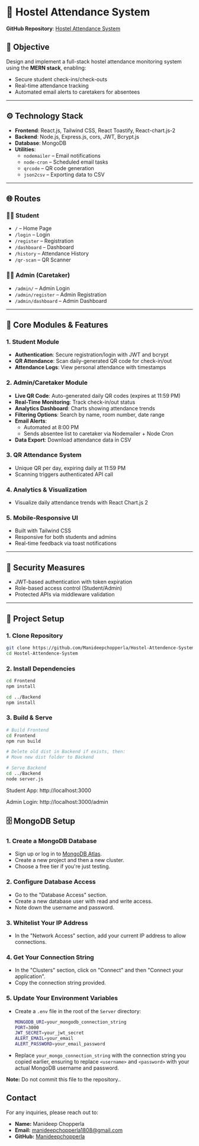 # 🏨 Hostel Attendance System

**GitHub Repository**: [Hostel Attendance System](https://github.com/Manideepchopperla/Hostel-Attendence-System)

## 🎯 Objective
Design and implement a full-stack hostel attendance monitoring system using the **MERN stack**, enabling:
- Secure student check-ins/check-outs
- Real-time attendance tracking
- Automated email alerts to caretakers for absentees

---

## ⚙️ Technology Stack

- **Frontend**: React.js, Tailwind CSS, React Toastify, React-chart.js-2  
- **Backend**: Node.js, Express.js, cors, JWT, Bcrypt.js  
- **Database**: MongoDB  
- **Utilities**:  
  - `nodemailer` – Email notifications  
  - `node-cron` – Scheduled email tasks  
  - `qrcode` – QR code generation  
  - `json2csv` – Exporting data to CSV  

---

## 🌐 Routes

### 👨‍🎓 Student
- `/` – Home Page  
- `/login` – Login  
- `/register` – Registration  
- `/dashboard` – Dashboard  
- `/history` – Attendance History  
- `/qr-scan` – QR Scanner  

### 👨‍💼 Admin (Caretaker)
- `/admin/` – Admin Login  
- `/admin/register` – Admin Registration  
- `/admin/dashboard` – Admin Dashboard  

---

## 🔑 Core Modules & Features

### 1. Student Module
- **Authentication**: Secure registration/login with JWT and bcrypt  
- **QR Attendance**: Scan daily-generated QR code for check-in/out  
- **Attendance Logs**: View personal attendance with timestamps  

### 2. Admin/Caretaker Module
- **Live QR Code**: Auto-generated daily QR codes (expires at 11:59 PM)  
- **Real-Time Monitoring**: Track check-in/out status  
- **Analytics Dashboard**: Charts showing attendance trends  
- **Filtering Options**: Search by name, room number, date range  
- **Email Alerts**:  
  - Automated at 8:00 PM  
  - Sends absentee list to caretaker via Nodemailer + Node Cron  
- **Data Export**: Download attendance data in CSV  

### 3. QR Attendance System
- Unique QR per day, expiring daily at 11:59 PM  
- Scanning triggers authenticated API call  

### 4. Analytics & Visualization
- Visualize daily attendance trends with React Chart.js 2  

### 5. Mobile-Responsive UI
- Built with Tailwind CSS  
- Responsive for both students and admins  
- Real-time feedback via toast notifications  

---

## 🔐 Security Measures

- JWT-based authentication with token expiration  
- Role-based access control (Student/Admin)  
- Protected APIs via middleware validation  

---

## 🚀 Project Setup

### 1. Clone Repository
```bash
git clone https://github.com/Manideepchopperla/Hostel-Attendence-System
cd Hostel-Attendence-System
```
### 2. Install Dependencies
```bash
cd Frontend
npm install

cd ../Backend
npm install
``` 
### 3. Build & Serve
```bash
# Build Frontend
cd Frontend
npm run build

# Delete old dist in Backend if exists, then:
# Move new dist folder to Backend

# Serve Backend
cd ../Backend
node server.js
```

Student App: http://localhost:3000

Admin Login: http://localhost:3000/admin

## 🗄️ MongoDB Setup

### 1. Create a MongoDB Database
- Sign up or log in to [MongoDB Atlas](https://www.mongodb.com/cloud/atlas).
- Create a new project and then a new cluster.
- Choose a free tier if you're just testing.

### 2. Configure Database Access
- Go to the "Database Access" section.
- Create a new database user with read and write access.
- Note down the username and password.

### 3. Whitelist Your IP Address
- In the "Network Access" section, add your current IP address to allow connections.

### 4. Get Your Connection String
- In the "Clusters" section, click on "Connect" and then "Connect your application".
- Copy the connection string provided.

### 5. Update Your Environment Variables
- Create a `.env` file in the root of the `Server` directory:
    ```bash
    MONGODB_URI=your_mongodb_connection_string
    PORT=3000
    JWT_SECRET=your_jwt_secret
    ALERT_EMAIL=your_email
    ALERT_PASSWORD=your_email_password
    ```
- Replace `your_mongo_connection_string` with the connection string you copied earlier, ensuring to replace `<username>` and `<password>` with your actual MongoDB username and password.

**Note:** Do not commit this file to the repository..

## Contact

For any inquiries, please reach out to:

- **Name:** Manideep Chopperla
- **Email:** [manideepchopperla1808@gmail.com](mailto:manideepchopperla1808@gmail.com)
- **GitHub:** [Manideepchopperla](https://github.com/Manideepchopperla)
